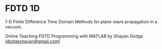 # FDTD 1D
1-D Finite Difference Time Domain Methods for plane wave propagation in a vacuum.

Online Teaching FDTD Programming with MATLAB by Shayan Dodge (dodgeshayan@gmail.com)
